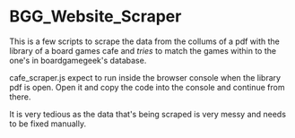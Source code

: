 # BGG_Website_Scraper
This is a few scripts to scrape the data from the collums of a pdf with the library of a board games cafe and *tries* to match the games within to the one's in boardgamegeek's database.

cafe_scraper.js expect to run inside the browser console when the library pdf is open. Open it and copy the code into the console and continue from there.

It is very tedious as the data that's being scraped is very messy and needs to be fixed manually.
